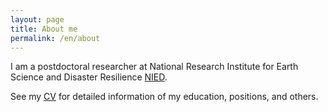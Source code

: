 ```yaml
---
layout: page
title: About me
permalink: /en/about
---
```


I am a postdoctoral researcher at National Research Institute for Earth Science and Disaster Resilience [NIED](https://www.bosai.go.jp/e/).

See my [CV](https://osm3dan.github.io/assets/cv.pdf) for detailed information of my education, positions, and others.


<!-- <div itemscope itemtype="https://schema.org/Person"><a itemprop="sameAs" content="https://orcid.org/0000-0002-2361-8482" href="https://orcid.org/0000-0002-2361-8482" target="orcid.widget" rel="me noopener noreferrer" style="vertical-align:top;"><img src="https://orcid.org/sites/default/files/images/orcid_16x16.png" style="width:1em;margin-right:.5em;" alt="ORCID iD icon">https://orcid.org/0000-0002-2361-8482</a></div> -->
